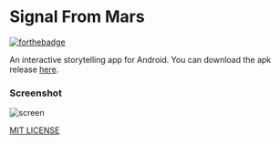 # Signal From Mars

[![forthebadge](http://forthebadge.com/badges/built-with-love.svg)](http://forthebadge.com)

An interactive storytelling app for Android. You can download the apk release [here](https://github.com/fadelakin/SFM/releases). 

### Screenshot
![screen](http://i.imgur.com/UkDCDLE.png "screenshot")

[MIT LICENSE](https://github.com/fadelakin/SFM/blob/master/LICENSE.md)